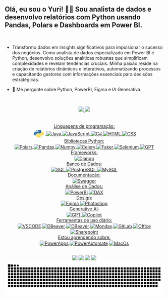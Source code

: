 ## **Olá, eu sou o Yuri!** 👋🏼 Sou analista de dados e desenvolvo relatórios com Python usando Pandas, Polars e Dashboards em Power BI.
<br>

- Transformo dados em insights significativos para impulsionar o sucesso dos negócios. Como analista de dados especializado em Power BI e Python, desenvolvo soluções analíticas robustas que simplificam complexidades e revelam tendências cruciais. Minha paixão reside na criação de relatórios dinâmicos e interativos, automatizando processos e capacitando gestores com informações essenciais para decisões estratégicas.

- 💬 Me pergunte sobre Python, PowerBI, Figma e IA Generativa.

##
<br>
<!--github stats-->
<div align="center" style="display: inline">
   <a href="https://github.com/yurivfernandes">
   <div style="display: inline_block">
      <img height="175em" src="https://github-readme-stats.vercel.app/api?username=yurivfernandes&show_icons=true&include_all_commits=true&count_private=true&bg_color=151515&border_color=9C4E6A&title_color=d7d8c0&text_color=d1c89a&icon_color=5aa2c9"/>
      <img height="175em" src="https://github-readme-stats.vercel.app/api/top-langs/?username=yurivfernandes&layout=compact&langs_count=11&bg_color=151515&border_color=9C4E6A&title_color=d7d8c0&text_color=d5e5e4&icon_color=5aa2c9"/> 
   </div>
</div>

<div align="center" style="display: inline_block"><br>
   <br>
   Linguagens de programação:
   <br>
   <img align="center" alt="Python" height="30" width="40" src="https://raw.githubusercontent.com/devicons/devicon/master/icons/python/python-original.svg">
   <img align="center" alt="Java" height="30" width="20" src="https://upload.wikimedia.org/wikipedia/fr/thumb/2/2e/Java_Logo.svg/1100px-Java_Logo.svg.png">
   <img align="center" alt="JavaScript" height="30" width="40" src="https://camo.githubusercontent.com/426c1121b29abc64a6b1af1e3aa3091abb38e39c87054720b765af1425c74e7f/68747470733a2f2f63646e2e6a7364656c6976722e6e65742f67682f64657669636f6e732f64657669636f6e2f69636f6e732f6a6176617363726970742f6a6176617363726970742d6f726967696e616c2e737667">
   <img align="center" alt="C#" height="30" width="30" src="https://upload.wikimedia.org/wikipedia/commons/thumb/b/bd/Logo_C_sharp.svg/1200px-Logo_C_sharp.svg.png">
   <img align="center" alt="HTML" height="30" width="30" src="https://upload.wikimedia.org/wikipedia/commons/thumb/3/38/HTML5_Badge.svg/2048px-HTML5_Badge.svg.png">
   <img align="center" alt="CSS" height="30" width="30" src="https://upload.wikimedia.org/wikipedia/commons/6/62/CSS3_logo.svg">
   <br>
   Bibliotecas Python:
   <br>
   <img align="center" alt="Polars" height="30" width="60" src="https://res.cloudinary.com/zoominfo-com/image/upload/w_52,h_52,c_fit/pola.rs">
   <img align="center" alt="Pandas" height="30" width="30" src="https://pandas.pydata.org//static/img/favicon_white.ico">
   <img align="center" alt="Numpy" height="30" width="60" src="https://upload.wikimedia.org/wikipedia/commons/thumb/3/31/NumPy_logo_2020.svg/2560px-NumPy_logo_2020.svg.png">
   <img align="center" alt="Celery" height="30" width="30" src="https://docs.celeryq.dev/en/stable/_static/celery_512.png">
   <img align="center" alt="Faker" height="30" width="60" src="https://miro.medium.com/v2/resize:fit:640/1*ZKJ2QPadOustWCdOPAatgA.png">
   <img align="center" alt="Selenium" height="30" width="30" src="https://www.svgrepo.com/show/354321/selenium.svg">
   <img align="center" alt="GPT" height="30" width="30" src="https://static.vecteezy.com/system/resources/previews/024/558/807/non_2x/openai-chatgpt-logo-icon-free-png.png">
  <br>
   Frameworks:
   <br>
   <img align="center" alt="Django" height="30" width="60" src="https://www.svgrepo.com/show/353657/django-icon.svg">
   <br>
   Banco de Dados:
   <br>
   <img align="center" alt="SQL" height="30" width="60" src="https://upload.wikimedia.org/wikipedia/commons/thumb/8/87/Sql_data_base_with_logo.png/640px-Sql_data_base_with_logo.png">
   <img align="center" alt="PostgreSQL" height="30" width="60" src="https://camo.githubusercontent.com/56b87fdd5972d8d9de2d37a5b532ddff10c99bfa7a1886a71c6849ab218b7f33/68747470733a2f2f63646e2e6a7364656c6976722e6e65742f67682f64657669636f6e732f64657669636f6e2f69636f6e732f706f737467726573716c2f706f737467726573716c2d6f726967696e616c2d776f72646d61726b2e737667">
   <img align="center" alt="MySQL" height="30" width="60" src="https://camo.githubusercontent.com/e6a8a6e6d48025fcc12fdc75d6352cb924f8aed16af2e610c02492630f4d79c2/68747470733a2f2f63646e2e6a7364656c6976722e6e65742f67682f64657669636f6e732f64657669636f6e2f69636f6e732f6d7973716c2f6d7973716c2d6f726967696e616c2d776f72646d61726b2e737667">
   <br>
   Documentação:
   <br>
   <img align="center" alt="Swagger" height="30" width="30" src="https://help.apiary.io/images/swagger-logo.png">
   <br>
   Análise de Dados:
   <br>
   <img align="center" alt="PowerBI" height="30" width="60" src="https://upload.wikimedia.org/wikipedia/commons/c/cf/New_Power_BI_Logo.svg">
   <img align="center" alt="DAX" height="30" width="60" src="https://iconape.com/wp-content/files/qn/54858/svg/dax.svg">
   <br>
   Design:
   <br>
   <img align="center" alt="Figma" height="25" width="25" src="https://cdn.iconscout.com/icon/free/png-256/free-figma-logo-icon-download-in-svg-png-gif-file-formats--technology-social-media-vol-3-pack-logos-icons-3030133.png?f=webp&w=256">
    <img align="center" alt="Photoshop" height="30" width="30" src="https://upload.wikimedia.org/wikipedia/commons/thumb/a/af/Adobe_Photoshop_CC_icon.svg/1051px-Adobe_Photoshop_CC_icon.svg.png">
   <br>
   Generative AI:
   <br>
   <img align="center" alt="GPT" height="30" width="30" src="https://static.vecteezy.com/system/resources/previews/024/558/807/non_2x/openai-chatgpt-logo-icon-free-png.png">
   <img align="center" alt="Copilot" height="30" width="30" src="https://upload.wikimedia.org/wikipedia/commons/thumb/2/2a/Microsoft_365_Copilot_Icon.svg/768px-Microsoft_365_Copilot_Icon.svg.png">
   <br>
   Ferramentas de uso diário:
   <br>
   <img align="center" alt="VSCODE" height="30" width="30" src="https://upload.wikimedia.org/wikipedia/commons/thumb/9/9a/Visual_Studio_Code_1.35_icon.svg/768px-Visual_Studio_Code_1.35_icon.svg.png">
   <img align="center" alt="DBeaver" height="30" width="30" src="https://upload.wikimedia.org/wikipedia/commons/thumb/b/b5/DBeaver_logo.svg/1200px-DBeaver_logo.svg.png">
   <img align="center" alt="DBeaver" height="30" width="30" src="https://upload.wikimedia.org/wikipedia/commons/thumb/e/e9/Notion-logo.svg/1200px-Notion-logo.svg.png">
   <img align="center" alt="Monday" height="30" width="30" src="https://www.cdnlogo.com/logos/m/75/monday.svg">
   <img align="center" alt="GitLab" height="30" width=30" src="https://upload.wikimedia.org/wikipedia/commons/thumb/3/35/GitLab_icon.svg/800px-GitLab_icon.svg.png">
   <img align="center" alt="Office" height="30" width="30" src="https://cdn.worldvectorlogo.com/logos/office-2.svg">
   <img align="center" alt="Sharepoint" height="30" width="70" src="https://images.squarespace-cdn.com/content/v1/5ff8019bba95033834f15ff4/8185bae2-2b92-42c5-ab42-465db2ac132b/SharePoint-Logo.png">
<br>
   Estou aprendendo sobre:
   <br>
   <img align="center" alt="PowerApps" height="30" width="30" src="https://img.icons8.com/fluent/512/microsoft-power-apps.png">
   <img align="center" alt="PowerAutomate" height="30" width="30" src="https://upload.wikimedia.org/wikipedia/commons/thumb/4/4d/Microsoft_Power_Automate.svg/2048px-Microsoft_Power_Automate.svg.png">
   <img align="center" alt="MacOs" height="30" width="30" src="https://seeklogo.com/images/A/apple-mac-os-logo-02F86B913E-seeklogo.com.png">
   <br>

</div>
  
  ##
 
<div align="center"> 
  <a href="https://instagram.com/yurivfernandes" target="_blank"><img src="https://img.shields.io/badge/-Instagram-%23E4405F?style=for-the-badge&logo=instagram&logoColor=white" target="_blank"></a>
   <a href="https://www.youtube.com/@yurivianafernandes" target="_blank"><img src="https://img.shields.io/badge/-youtube-%23E4405F?style=for-the-badge&logo=youtube&logoColor=white" target="_blank"></a> 
  <a href = "mailto:yuri.viana.fernandes@gmail.com"><img src="https://img.shields.io/badge/-Gmail-%23333?style=for-the-badge&logo=gmail&logoColor=white" target="_blank"></a>
  <a href="https://www.linkedin.com/in/yurianalistabi" target="_blank"><img src="https://img.shields.io/badge/-LinkedIn-%230077B5?style=for-the-badge&logo=linkedin&logoColor=white" target="_blank"></a> 
  
</div>

<picture>
  <source media="(prefers-color-scheme: dark)" srcset="https://raw.githubusercontent.com/yurivfernandes/yurivfernandes-/output/github-contribution-grid-snake-dark.svg">
  <source media="(prefers-color-scheme: light)" srcset="https://raw.githubusercontent.com/yurivfernandes/yurivfernandes-/output/github-contribution-grid-snake.svg">
  <img alt="github contribution grid snake animation" src="https://raw.githubusercontent.com/yurivfernandes/yurivfernandes-/output/github-contribution-grid-snake.svg">
</picture>
